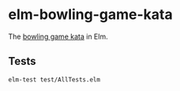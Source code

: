 # elm-bowling-game-kata

The [bowling game kata](http://butunclebob.com/ArticleS.UncleBob.TheBowlingGameKata) in Elm.

## Tests

`elm-test test/AllTests.elm`
